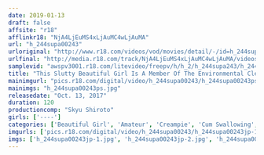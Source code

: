 ```yaml
---
date: 2019-01-13
draft: false
affsite: "r18"
afflinkr18: "NjA4LjEuMS4xLjAuMC4wLjAuMA"
url: "h_244supa00243"
urloriginal: "http://www.r18.com/videos/vod/movies/detail/-/id=h_244supa00243"
urlfinal: "http://media.r18.com/track/NjA4LjEuMS4xLjAuMC4wLjAuMA/videos/vod/movies/detail/-/id=h_244supa00243"
samplevid: "awspv3001.r18.com/litevideo/freepv/h/h_2/h_244supa243/h_244supa243_dmb_w.mp4"
title: "This Slutty Beautiful Girl Is A Member Of The Environmental Cleanup Club And In Charge Of Garbage Pickup, And She Is So Dedicated To Ecological Causes That She Has Creampie Raw Footage Sex Without Using Condoms"
mainimgurl: "pics.r18.com/digital/video/h_244supa00243/h_244supa00243ps.jpg"
mainimgs: "h_244supa00243ps.jpg"
releasedate: "Oct. 13, 2017"
duration: 120
productioncomp: "Skyu Shiroto"
girls: ['----']
categories: ['Beautiful Girl', 'Amateur', 'Creampie', 'Cum Swallowing', 'Threesome / Foursome', 'Hi-Def']
imgurls: ['pics.r18.com/digital/video/h_244supa00243/h_244supa00243jp-1.jpg', 'pics.r18.com/digital/video/h_244supa00243/h_244supa00243jp-2.jpg', 'pics.r18.com/digital/video/h_244supa00243/h_244supa00243jp-3.jpg', 'pics.r18.com/digital/video/h_244supa00243/h_244supa00243jp-4.jpg', 'pics.r18.com/digital/video/h_244supa00243/h_244supa00243jp-5.jpg', 'pics.r18.com/digital/video/h_244supa00243/h_244supa00243jp-6.jpg', 'pics.r18.com/digital/video/h_244supa00243/h_244supa00243jp-7.jpg', 'pics.r18.com/digital/video/h_244supa00243/h_244supa00243jp-8.jpg', 'pics.r18.com/digital/video/h_244supa00243/h_244supa00243jp-9.jpg', 'pics.r18.com/digital/video/h_244supa00243/h_244supa00243jp-10.jpg', 'pics.r18.com/digital/video/h_244supa00243/h_244supa00243jp-11.jpg', 'pics.r18.com/digital/video/h_244supa00243/h_244supa00243jp-12.jpg', 'pics.r18.com/digital/video/h_244supa00243/h_244supa00243jp-13.jpg', 'pics.r18.com/digital/video/h_244supa00243/h_244supa00243jp-14.jpg', 'pics.r18.com/digital/video/h_244supa00243/h_244supa00243jp-15.jpg', 'pics.r18.com/digital/video/h_244supa00243/h_244supa00243jp-16.jpg', 'pics.r18.com/digital/video/h_244supa00243/h_244supa00243jp-17.jpg', 'pics.r18.com/digital/video/h_244supa00243/h_244supa00243jp-18.jpg', 'pics.r18.com/digital/video/h_244supa00243/h_244supa00243jp-19.jpg', 'pics.r18.com/digital/video/h_244supa00243/h_244supa00243jp-20.jpg']
imgs: ['h_244supa00243jp-1.jpg', 'h_244supa00243jp-2.jpg', 'h_244supa00243jp-3.jpg', 'h_244supa00243jp-4.jpg', 'h_244supa00243jp-5.jpg', 'h_244supa00243jp-6.jpg', 'h_244supa00243jp-7.jpg', 'h_244supa00243jp-8.jpg', 'h_244supa00243jp-9.jpg', 'h_244supa00243jp-10.jpg', 'h_244supa00243jp-11.jpg', 'h_244supa00243jp-12.jpg', 'h_244supa00243jp-13.jpg', 'h_244supa00243jp-14.jpg', 'h_244supa00243jp-15.jpg', 'h_244supa00243jp-16.jpg', 'h_244supa00243jp-17.jpg', 'h_244supa00243jp-18.jpg', 'h_244supa00243jp-19.jpg', 'h_244supa00243jp-20.jpg']
---
```

